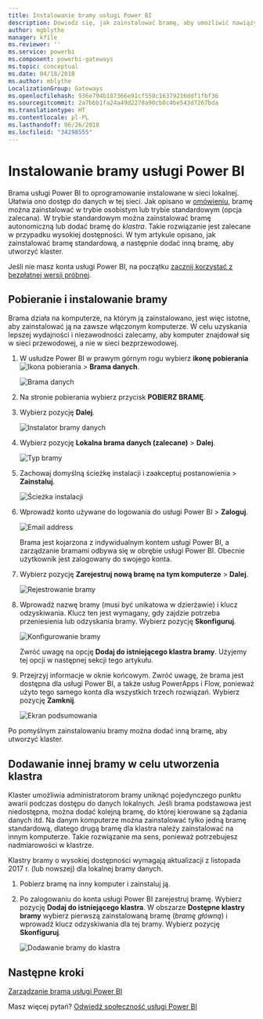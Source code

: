 ```yaml
---
title: Instalowanie bramy usługi Power BI
description: Dowiedz się, jak zainstalować bramę, aby umożliwić nawiązywanie połączenia z danymi lokalnymi w usłudze Power BI.
author: mgblythe
manager: kfile
ms.reviewer: ''
ms.service: powerbi
ms.component: powerbi-gateways
ms.topic: conceptual
ms.date: 04/18/2018
ms.author: mblythe
LocalizationGroup: Gateways
ms.openlocfilehash: 936e794b187366e91cf550c16379216ddf1fbf36
ms.sourcegitcommit: 2a7bbb1fa24a49d2278a90cb0c4be543d7267bda
ms.translationtype: HT
ms.contentlocale: pl-PL
ms.lasthandoff: 06/26/2018
ms.locfileid: "34298555"
---
```

# <a name="install-a-gateway-for-power-bi"></a>Instalowanie bramy usługi Power BI

Brama usługi Power BI to oprogramowanie instalowane w sieci lokalnej. Ułatwia ono dostęp do danych w tej sieci. Jak opisano w [omówieniu](service-gateway-getting-started.md), bramę można zainstalować w trybie osobistym lub trybie standardowym (opcja zalecana). W trybie standardowym można zainstalować bramę autonomiczną lub dodać bramę do *klastra*. Takie rozwiązanie jest zalecane w przypadku wysokiej dostępności. W tym artykule opisano, jak zainstalować bramę standardową, a następnie dodać inną bramę, aby utworzyć klaster.

Jeśli nie masz konta usługi Power BI, na początku [zacznij korzystać z bezpłatnej wersji próbnej](https://app.powerbi.com/signupredirect?pbi_source=web).


## <a name="download-and-install-a-gateway"></a>Pobieranie i instalowanie bramy

Brama działa na komputerze, na którym ją zainstalowano, jest więc istotne, aby zainstalować ją na zawsze włączonym komputerze. W celu uzyskania lepszej wydajności i niezawodności zalecamy, aby komputer znajdował się w sieci przewodowej, a nie w sieci bezprzewodowej.

1. W usłudze Power BI w prawym górnym rogu wybierz **ikonę pobierania** ![Ikona pobierania](media/service-gateway-install/icon-download.png) > **Brama danych**.

    ![Brama danych](media/service-gateway-install/data-gateway.png)

2. Na stronie pobierania wybierz przycisk **POBIERZ BRAMĘ**.

3. Wybierz pozycję **Dalej**.     

    ![Instalator bramy danych](media/service-gateway-install/gateway-installer.png)

4. Wybierz pozycję **Lokalna brama danych (zalecane)** > **Dalej**.

    ![Typ bramy](media/service-gateway-install/gateway-type.png)

5. Zachowaj domyślną ścieżkę instalacji i zaakceptuj postanowienia > **Zainstaluj**.

    ![Ścieżka instalacji](media/service-gateway-install/install-path.png)

6. Wprowadź konto używane do logowania do usługi Power BI > **Zaloguj**.

    ![Email address](media/service-gateway-install/email-address.png)

    Brama jest kojarzona z indywidualnym kontem usługi Power BI, a zarządzanie bramami odbywa się w obrębie usługi Power BI. Obecnie użytkownik jest zalogowany do swojego konta.

7. Wybierz pozycję **Zarejestruj nową bramę na tym komputerze** > **Dalej**.

    ![Rejestrowanie bramy](media/service-gateway-install/register-gateway.png)

8. Wprowadź nazwę bramy (musi być unikatowa w dzierżawie) i klucz odzyskiwania. Klucz ten jest wymagany, gdy zajdzie potrzeba przeniesienia lub odzyskania bramy. Wybierz pozycję **Skonfiguruj**.

    ![Konfigurowanie bramy](media/service-gateway-install/configure-gateway.png)

    Zwróć uwagę na opcję **Dodaj do istniejącego klastra bramy**. Użyjemy tej opcji w następnej sekcji tego artykułu.

9. Przejrzyj informacje w oknie końcowym. Zwróć uwagę, że brama jest dostępna dla usługi Power BI, a także usług PowerApps i Flow, ponieważ użyto tego samego konta dla wszystkich trzech rozwiązań. Wybierz pozycję **Zamknij**.

    ![Ekran podsumowania](media/service-gateway-install/summary-screen.png)

Po pomyślnym zainstalowaniu bramy można dodać inną bramę, aby utworzyć klaster.


## <a name="add-another-gateway-to-create-a-cluster"></a>Dodawanie innej bramy w celu utworzenia klastra

Klaster umożliwia administratorom bramy uniknąć pojedynczego punktu awarii podczas dostępu do danych lokalnych. Jeśli brama podstawowa jest niedostępna, można dodać kolejną bramę, do której kierowane są żądania danych itd. Na danym komputerze można zainstalować tylko jedną bramę standardową, dlatego drugą bramę dla klastra należy zainstalować na innym komputerze. Takie rozwiązanie ma sens, ponieważ potrzebujesz nadmiarowości w klastrze.

Klastry bramy o wysokiej dostępności wymagają aktualizacji z listopada 2017 r. (lub nowszej) dla lokalnej bramy danych.

1. Pobierz bramę na inny komputer i zainstaluj ją.

2. Po zalogowaniu do konta usługi Power BI zarejestruj bramę. Wybierz pozycję **Dodaj do istniejącego klastra**. W obszarze **Dostępne klastry bramy** wybierz pierwszą zainstalowaną bramę (*bramę główną*) i wprowadź klucz odzyskiwania dla tej bramy. Wybierz pozycję **Skonfiguruj**.

    ![Dodawanie bramy do klastra](media/service-gateway-install/add-cluster.png)


## <a name="next-steps"></a>Następne kroki

[Zarządzanie bramą usługi Power BI](service-gateway-manage.md)

Masz więcej pytań? [Odwiedź społeczność usługi Power BI](http://community.powerbi.com/)